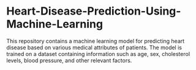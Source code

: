 # Heart-Disease-Prediction-Using-Machine-Learning

This repository contains a machine learning model for predicting heart disease based on various medical attributes of patients. The model is trained on a dataset containing information such as age, sex, cholesterol levels, blood pressure, and other relevant factors.
